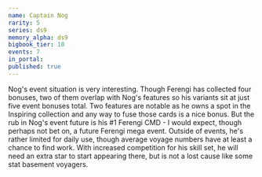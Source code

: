 ```yaml
---
name: Captain Nog
rarity: 5
series: ds9
memory_alpha: ds9
bigbook_tier: 10
events: 7
in_portal:
published: true
---
```


Nog's event situation is very interesting. Though Ferengi has collected four bonuses, two of them overlap with Nog's features so his variants sit at just five event bonuses total. Two features are notable as he owns a spot in the Inspiring collection and any way to fuse those cards is a nice bonus. But the rub in Nog's event future is his #1 Ferengi CMD - I would expect, though perhaps not bet on, a future Ferengi mega event. Outside of events, he's rather limited for daily use, though average voyage numbers have at least a chance to find work. With increased competition for his skill set, he will need an extra star to start appearing there, but is not a lost cause like some stat basement voyagers.
